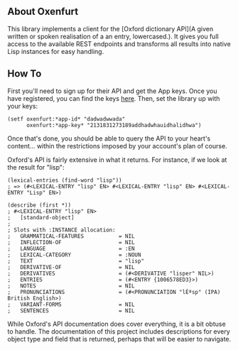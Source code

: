 ## About Oxenfurt
This library implements a client for the [Oxford dictionary API](A given written or spoken realisation of a an entry, lowercased.). It gives you full access to the available REST endpoints and transforms all results into native Lisp instances for easy handling.

## How To
First you'll need to sign up for their API and get the App keys. Once you have registered, you can find the keys [here](https://developer.oxforddictionaries.com/admin/applications). Then, set the library up with your keys:

    (setf oxenfurt:*app-id* "dadwadwwada"
          oxenfurt:*app-key* "2131831273189addhadwhauidhalidhwa")

Once that's done, you should be able to query the API to your heart's content... within the restrictions imposed by your account's plan of course.

Oxford's API is fairly extensive in what it returns. For instance, if we look at the result for "lisp":

    (lexical-entries (find-word "lisp"))
    ; => (#<LEXICAL-ENTRY "lisp" EN> #<LEXICAL-ENTRY "lisp" EN> #<LEXICAL-ENTRY "Lisp" EN>)
    
    (describe (first *))
    ; #<LEXICAL-ENTRY "lisp" EN>
    ;   [standard-object]
    ; 
    ; Slots with :INSTANCE allocation:
    ;   GRAMMATICAL-FEATURES           = NIL
    ;   INFLECTION-OF                  = NIL
    ;   LANGUAGE                       = :EN
    ;   LEXICAL-CATEGORY               = :NOUN
    ;   TEXT                           = "lisp"
    ;   DERIVATIVE-OF                  = NIL
    ;   DERIVATIVES                    = (#<DERIVATIVE "lisper" NIL>)
    ;   ENTRIES                        = (#<ENTRY {1006578ED3}>)
    ;   NOTES                          = NIL
    ;   PRONUNCIATIONS                 = (#<PRONUNCIATION "lÉªsp" (IPA) British English>)
    ;   VARIANT-FORMS                  = NIL
    ;   SENTENCES                      = NIL

While Oxford's API documentation does cover everything, it is a bit obtuse to handle. The documentation of this project includes descriptions for every object type and field that is returned, perhaps that will be easier to navigate.
